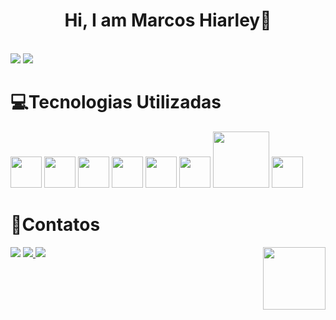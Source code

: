   <h1 align='Center'>Hi, I am Marcos Hiarley👋</h1>
  <br>
    <div>
      <img align='inline' src="https://github-readme-stats.vercel.app/api?username=Hiarleyy&show_icons=true&theme=midnight-purple&include_all_commits=true&count_private=true&hide=contribs"/> 
      <img align ='inline' src="https://github-readme-stats.vercel.app/api/top-langs/?username=Hiarleyy&layout=compact&theme=midnight-purple"/>
  </div>
<h1>💻Tecnologias Utilizadas</h1>
  <div align='inline'>
  <img width='50px'src="https://cdn.jsdelivr.net/gh/devicons/devicon/icons/javascript/javascript-original.svg">  
  <img width='50px'src="https://cdn.jsdelivr.net/gh/devicons/devicon@latest/icons/java/java-original-wordmark.svg" />
  <img width='50px'src="https://cdn.jsdelivr.net/gh/devicons/devicon@latest/icons/linux/linux-original.svg"/>
  <img width='50px'src="https://cdn.jsdelivr.net/gh/devicons/devicon@latest/icons/docker/docker-original-wordmark.svg"/> 
  <img width='50px'src="https://cdn.jsdelivr.net/gh/devicons/devicon@latest/icons/python/python-original.svg"/>
  <img width='50px'src="https://cdn.jsdelivr.net/gh/devicons/devicon@latest/icons/cplusplus/cplusplus-original.svg"/>
  <img width='90px'src="https://github.com/Hiarleyy/Hiarleyy/assets/111695591/9fc07607-3048-408d-bd53-5b222b72b196"/>
  <img width='50px'src="https://github.com/Hiarleyy/Hiarleyy/assets/111695591/acbafe7a-8c16-4267-be71-578e4c296742"/>

    
  </div>
    </div>
 <h1 align='left'>📱Contatos</h1>
 <a href ="mailto:marcoshiarley.silva@gmail.com"><img src ="https://img.shields.io/badge/Gmail-D14836?style=for-the-badge&logo=gmail&logoColor=white"/></a>
 <a href ="https://www.instagram.com/hiarley._/"><img src ="https://img.shields.io/badge/Instagram-E4405F?style=for-the-badge&logo=instagram&logoColor=white" >
 </a>
 <a href ="https://www.linkedin.com/in/marcos-hiarley/"><img src ="https://img.shields.io/badge/LinkedIn-0077B5?style=for-the-badge&logo=linkedin&logoColor=white" href="www.linkedin.com/in/marcos-hiarley-1853a7226"/></a>
 </div>
  <img align='right' width='100px'src="https://github.com/Hiarleyy/Hiarleyy/assets/111695591/5876f730-40dd-454c-a5df-080f5e41d591"/>
